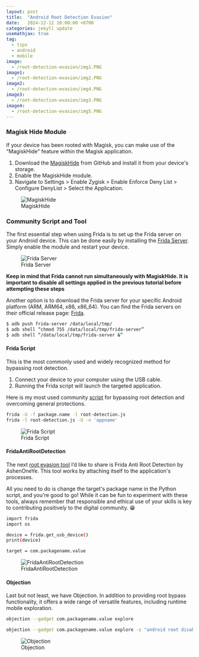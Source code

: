 ```yaml
---
layout: post
title:  "Android Root Detection Evasion"
date:   2024-12-12 10:00:00 +0700
categories: jekyll update
usemathjax: true
tag:
  - tips
  - android
  - mobile
image: 
  - /root-detection-evasion/img1.PNG
image1:
  - /root-detection-evasion/img2.PNG
image2:
  - /root-detection-evasion/img4.PNG
image3:
  - /root-detection-evasion/img3.PNG
image4:
  - /root-detection-evasion/img5.PNG
---
```


### Magisk Hide Module

If your device has been rooted with Magisk, you can make use of the "MagiskHide" feature within the Magisk application.

1. Download the [MagiskHide](https://github.com/HuskyDG/MagiskHide) from GitHub and install it from your device's storage.
2. Enable the MagiskHide module.
3. Navigate to Settings > Enable Zygisk > Enable Enforce Deny List > Configure DenyList > Select the Application.

<figure>
<img src="{{ page.image }}" alt="MagiskHide">
<figcaption>MagiskHide</figcaption>
</figure>

### Community Script and Tool

The first essential step when using Frida is to set up the Frida server on your Android device.
This can be done easily by installing the [Frida Server](https://github.com/ViRb3/magisk-frida). Simply enable the module and restart your device.

<figure>
<img src="{{ page.image1 }}" alt="Frida Server">
<figcaption>Frida Server</figcaption>
</figure>

**Keep in mind that Frida cannot run simultaneously with MagiskHide. It is important to disable all settings applied in the previous tutorial before attempting these steps**

Another option is to download the Frida server for your specific Android platform (ARM, ARM64, x86, x86_64). You can find the Frida servers on their official release page: [Frida](https://github.com/frida/frida/releases).

```bash
$ adb push frida-server /data/local/tmp/
$ adb shell “chmod 755 /data/local/tmp/frida-server”
$ adb shell “/data/local/tmp/frida-server &”
```

#### Frida Script

This is the most commonly used and widely recognized method for bypassing root detection.

1. Connect your device to your computer using the USB cable.
2. Running the Frida script will launch the targeted application.

Here is my most used community [script](https://gist.github.com/pich4ya/0b2a8592d3c8d5df9c34b8d185d2ea35) for bypassing root detection and overcoming general protections.

```bash
frida -U -f package.name -l root-detection.js
frida -l root-detection.js -U -n 'appname'
```

<figure>
<img src="{{ page.image2 }}" alt="Frida Script">
<figcaption>Frida Script</figcaption>
</figure>


#### FridaAntiRootDetection

The next [root evasion tool](https://github.com/AshenOneYe/FridaAntiRootDetection) I’d like to share is Frida Anti Root Detection by AshenOneYe. This tool works by attaching itself to the application's processes.

All you need to do is change the target's package name in the Python script, and you're good to go! While it can be fun to experiment with these tools, always remember that responsible and ethical use of your skills is key to contributing positively to the digital community. 😁

```bash
import frida
import os

device = frida.get_usb_device()
print(device)

target = com.packagename.value
```
<figure>
<img src="{{ page.image3 }}" alt="FridaAntiRootDetection">
<figcaption>FridaAntiRootDetection</figcaption>
</figure>

#### Objection

Last but not least, we have Objection. In addition to providing root bypass functionality, it offers a wide range of versatile features, including runtime mobile exploration.

```bash
objection --gadget com.packagename.value explore
```

```bash
objection --gadget com.packagename.value explore -s "android root disable"
```

<figure>
<img src="{{ page.image4 }}" alt="Objection">
<figcaption>Objection</figcaption>
</figure>
